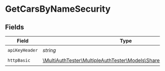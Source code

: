 # GetCarsByNameSecurity


## Fields

| Field                                                                                                       | Type                                                                                                        | Required                                                                                                    | Description                                                                                                 |
| ----------------------------------------------------------------------------------------------------------- | ----------------------------------------------------------------------------------------------------------- | ----------------------------------------------------------------------------------------------------------- | ----------------------------------------------------------------------------------------------------------- |
| `apiKeyHeader`                                                                                              | *string*                                                                                                    | :heavy_check_mark:                                                                                          | N/A                                                                                                         |
| `httpBasic`                                                                                                 | [\MultiAuthTester\MultipleAuthTester\Models\Shared\SchemeHTTPBasic](../../Models/Shared/SchemeHTTPBasic.md) | :heavy_check_mark:                                                                                          | N/A                                                                                                         |